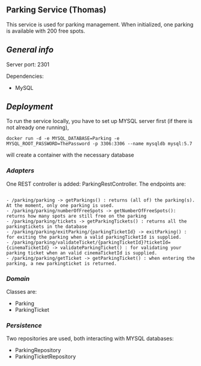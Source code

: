 ## **Parking Service (Thomas)**

This service is used for parking management. When initialized, one parking is available with 200 free spots.

## ***General info***

Server port: 2301

Dependencies:
- MySQL

## ***Deployment***

To run the service locally, you have to set up MYSQL server first (if there is not already one running),
 ```
 docker run -d -e MYSQL_DATABASE=Parking -e MYSQL_ROOT_PASSWORD=ThePassword -p 3306:3306 --name mysqldb mysql:5.7

 ```
 will create a container with the necessary database
 

### ***Adapters***

One REST controller is added: ParkingRestController. The endpoints are:

```

- /parking/parking -> getParkings() : returns (all of) the parking(s). At the moment, only one parking is used.
- /parking/parking/numberOfFreeSpots -> getNumberOfFreeSpots(): returns how many spots are still free on the parking
- /parking/parking/tickets -> getParkingTickets() : returns all the parkingtickets in the database
- /parking/parking/exitParking/{parkingTicketId} -> exitParking() : for exiting the parking when a valid parkingTicketId is supplied. 
- /parking/parking/validateTicket/{parkingTicketId}?ticketId={cinemaTicketId} -> validateParkingTicket() : for validating your parking ticket when an valid cinemaTicketId is supplied.
- /parking/parking/getTicket -> getParkingTicket() : when entering the parking, a new parkingticket is returned.

```

### ***Domain***

Classes are: 

- Parking 
- ParkingTicket

### ***Persistence***

Two repositories are used, both interacting with MYSQL databases:
- ParkingRepository
- ParkingTicketRepository
